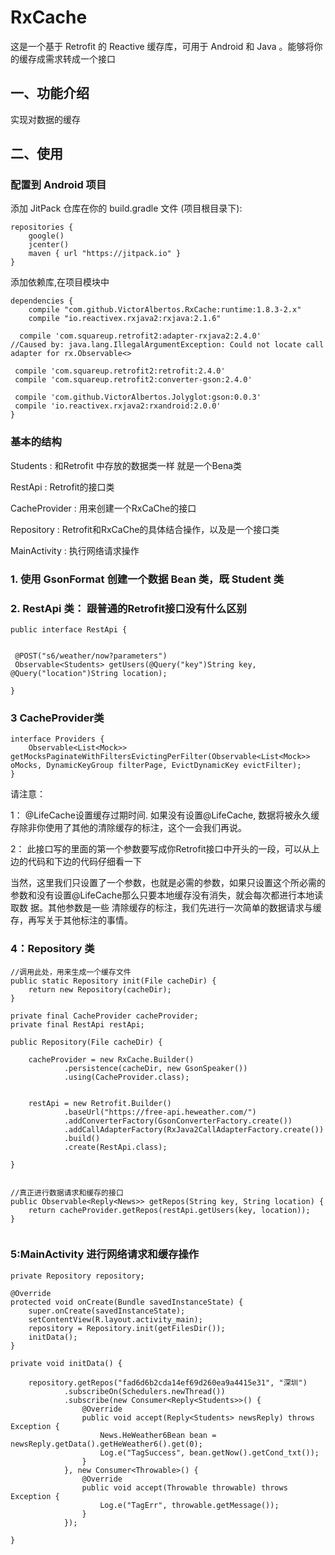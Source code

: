 # RxCache

  这是一个基于  Retrofit 的 Reactive 缓存库，可用于 Android  和 Java 。能够将你的缓存成需求转成一个接口
  

## 一、功能介绍

   实现对数据的缓存


## 二、使用

### 配置到 Android 项目

添加 JitPack 仓库在你的  build.gradle  文件 (项目根目录下):

```
repositories {
    google()
    jcenter()
    maven { url "https://jitpack.io" }
}

```

添加依赖库,在项目模块中

```
dependencies {
    compile "com.github.VictorAlbertos.RxCache:runtime:1.8.3-2.x"
    compile "io.reactivex.rxjava2:rxjava:2.1.6"

  compile 'com.squareup.retrofit2:adapter-rxjava2:2.4.0'
//Caused by: java.lang.IllegalArgumentException: Could not locate call adapter for rx.Observable<>

 compile 'com.squareup.retrofit2:retrofit:2.4.0'
 compile 'com.squareup.retrofit2:converter-gson:2.4.0'

 compile 'com.github.VictorAlbertos.Jolyglot:gson:0.0.3'
 compile 'io.reactivex.rxjava2:rxandroid:2.0.0'
}

```

###   基本的结构


Students :     和Retrofit 中存放的数据类一样  就是一个Bena类

RestApi  :    Retrofit的接口类

CacheProvider :    用来创建一个RxCaChe的接口

Repository    :    Retrofit和RxCaChe的具体结合操作，以及是一个接口类

MainActivity  :    执行网络请求操作
 


###  1. 使用 GsonFormat 创建一个数据  Bean 类，既 Student  类

###  2. RestApi 类：   跟普通的Retrofit接口没有什么区别
   
   ```
  public interface RestApi {


    @POST("s6/weather/now?parameters")
    Observable<Students> getUsers(@Query("key")String key, @Query("location")String location);

}      

```

### 3  CacheProvider类

```
interface Providers {        
    Observable<List<Mock>> getMocksPaginateWithFiltersEvictingPerFilter(Observable<List<Mock>> oMocks, DynamicKeyGroup filterPage, EvictDynamicKey evictFilter);
}

```
请注意：

 1： @LifeCache设置缓存过期时间. 如果没有设置@LifeCache, 数据将被永久缓存除非你使用了其他的清除缓存的标注，这个一会我们再说。

2： 此接口写的里面的第一个参数要写成你Retrofit接口中开头的一段，可以从上边的代码和下边的代码仔细看一下

当然，这里我们只设置了一个参数，也就是必需的参数，如果只设置这个所必需的参数和没有设置@LifeCache那么只要本地缓存没有消失，就会每次都进行本地读取数 据。其他参数是一些 清除缓存的标注，我们先进行一次简单的数据请求与缓存，再写关于其他标注的事情。 

### 4：Repository 类
```
//调用此处，用来生成一个缓存文件
public static Repository init(File cacheDir) {
    return new Repository(cacheDir);
}

private final CacheProvider cacheProvider;
private final RestApi restApi;

public Repository(File cacheDir) {

    cacheProvider = new RxCache.Builder()
            .persistence(cacheDir, new GsonSpeaker())
            .using(CacheProvider.class);


    restApi = new Retrofit.Builder()
            .baseUrl("https://free-api.heweather.com/")
            .addConverterFactory(GsonConverterFactory.create())
            .addCallAdapterFactory(RxJava2CallAdapterFactory.create())
            .build()
            .create(RestApi.class);

}


//真正进行数据请求和缓存的接口
public Observable<Reply<News>> getRepos(String key, String location) {
    return cacheProvider.getRepos(restApi.getUsers(key, location));
}


```
###  5:MainActivity  进行网络请求和缓存操作

```
private Repository repository;

@Override
protected void onCreate(Bundle savedInstanceState) {
    super.onCreate(savedInstanceState);
    setContentView(R.layout.activity_main);
    repository = Repository.init(getFilesDir());
    initData();
}

private void initData() {

    repository.getRepos("fad6d6b2cda14ef69d260ea9a4415e31", "深圳")
            .subscribeOn(Schedulers.newThread())
            .subscribe(new Consumer<Reply<Students>>() {
                @Override
                public void accept(Reply<Students> newsReply) throws Exception {
                    News.HeWeather6Bean bean = newsReply.getData().getHeWeather6().get(0);
                    Log.e("TagSuccess", bean.getNow().getCond_txt());
                }
            }, new Consumer<Throwable>() {
                @Override
                public void accept(Throwable throwable) throws Exception {
                    Log.e("TagErr", throwable.getMessage());
                }
            });

}

```
